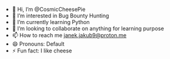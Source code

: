 - 👋 Hi, I’m @CosmicCheesePie
- 👀 I’m interested in Bug Bounty Hunting
- 🌱 I’m currently learning Python
- 💞️ I’m looking to collaborate on anything for learning purpose 
- 📫 How to reach me janek.jakub9@proton.me
- 😄 Pronouns: Default
- ⚡ Fun fact: I like cheese

<!---
CosmicCheesePie/CosmicCheesePie is a ✨ special ✨ repository because its `README.md` (this file) appears on your GitHub profile.
You can click the Preview link to take a look at your changes.
--->
